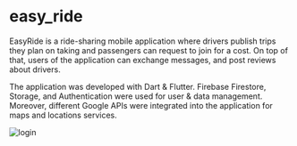 # easy_ride
EasyRide is a ride-sharing mobile application
where drivers publish trips they plan on taking
and passengers can request to join for a cost.
On top of that, users of the application can
exchange messages, and post reviews about
drivers.

The application was developed
with Dart & Flutter. Firebase Firestore, Storage,
and Authentication were used for user & data
management. Moreover, different Google APIs
were integrated into the application for maps
and locations services.


![login](https://github.com/LeenQa/easy_ride/tree/master/pics/login.jpg?raw=true)
